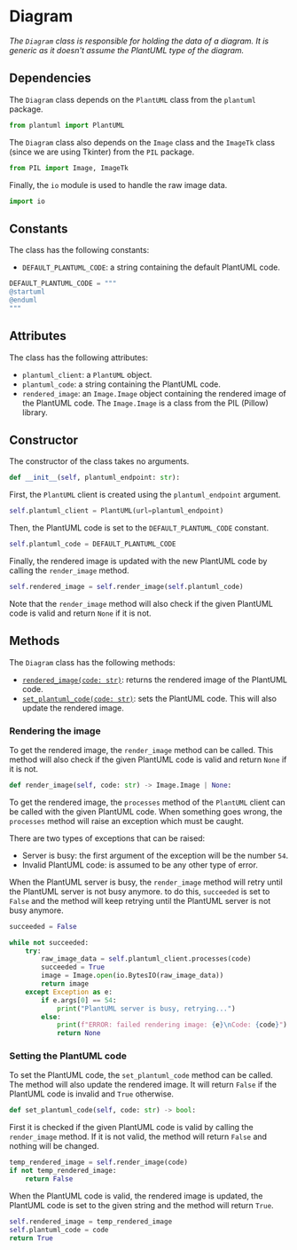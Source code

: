 # Diagram

_The `Diagram` class is responsible for holding the data of a diagram. It is generic as it doesn't assume the PlantUML type of the diagram._

## Dependencies

The `Diagram` class depends on the `PlantUML` class from the `plantuml` package.

```python
from plantuml import PlantUML
```

The `Diagram` class also depends on the `Image` class and the `ImageTk` class (since we are using Tkinter) from the `PIL` package.

```python
from PIL import Image, ImageTk
```

Finally, the `io` module is used to handle the raw image data.

```python
import io
```

## Constants

The class has the following constants:

- `DEFAULT_PLANTUML_CODE`: a string containing the default PlantUML code.

```python
DEFAULT_PLANTUML_CODE = """
@startuml
@enduml
"""
```

## Attributes

The class has the following attributes:

- `plantuml_client`: a `PlantUML` object.
- `plantuml_code`: a string containing the PlantUML code.
- `rendered_image`: an `Image.Image` object containing the rendered image of the PlantUML code. The `Image.Image` is a class from the PIL (Pillow) library.

## Constructor

The constructor of the class takes no arguments.

```python
def __init__(self, plantuml_endpoint: str):
```

First, the `PlantUML` client is created using the `plantuml_endpoint` argument.

```python
self.plantuml_client = PlantUML(url=plantuml_endpoint)
```

Then, the PlantUML code is set to the `DEFAULT_PLANTUML_CODE` constant.

```python
self.plantuml_code = DEFAULT_PLANTUML_CODE
```

Finally, the rendered image is updated with the new PlantUML code by calling the `render_image` method.

```python
self.rendered_image = self.render_image(self.plantuml_code)
```

Note that the `render_image` method will also check if the given PlantUML code is valid and return `None` if it is not.

## Methods

The `Diagram` class has the following methods:

- [`rendered_image(code: str)`](#rendered_image): returns the rendered image of the PlantUML code.
- [`set_plantuml_code(code: str)`](#set_plantuml_code): sets the PlantUML code. This will also update the rendered image.

### Rendering the image

To get the rendered image, the `render_image` method can be called. This method will also check if the given PlantUML code is valid and return `None` if it is not.

```python
def render_image(self, code: str) -> Image.Image | None:
```

To get the rendered image, the `processes` method of the `PlantUML` client can be called with the given PlantUML code. When something goes wrong, the `processes` method will raise an exception which must be caught.

There are two types of exceptions that can be raised:

- Server is busy: the first argument of the exception will be the number `54`.
- Invalid PlantUML code: is assumed to be any other type of error.

When the PlantUML server is busy, the `render_image` method will retry until the PlantUML server is not busy anymore. to do this, `succeeded` is set to `False` and the method will keep retrying until the PlantUML server is not busy anymore.

```python
succeeded = False

while not succeeded:
    try:
        raw_image_data = self.plantuml_client.processes(code)
        succeeded = True
        image = Image.open(io.BytesIO(raw_image_data))
        return image
    except Exception as e:
        if e.args[0] == 54:
            print("PlantUML server is busy, retrying...")
        else:
            print(f"ERROR: failed rendering image: {e}\nCode: {code}")
            return None
```

### Setting the PlantUML code

To set the PlantUML code, the `set_plantuml_code` method can be called. The method will also update the rendered image. It will return `False` if the PlantUML code is invalid and `True` otherwise.

```python
def set_plantuml_code(self, code: str) -> bool:
```

First it is checked if the given PlantUML code is valid by calling the `render_image` method. If it is not valid, the method will return `False` and nothing will be changed.

```python
temp_rendered_image = self.render_image(code)
if not temp_rendered_image:
    return False
```

When the PlantUML code is valid, the rendered image is updated, the PlantUML code is set to the given string and the method will return `True`.

```python
self.rendered_image = temp_rendered_image
self.plantuml_code = code
return True
```

